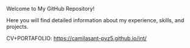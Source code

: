 Welcome to My GitHub Repository!

Here you will find detailed information about my experience, skills, and projects.


CV+PORTAFOLIO: https://camilasant-pvz5.github.io/int/ 
